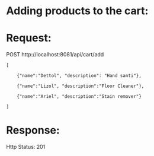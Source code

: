 Adding products to the cart:
============================

Request:
========

POST http://localhost:8081/api/cart/add


    [
    
  	    {"name":"Dettol", "description": "Hand santi"},
    
        {"name":"Lizol", "description":"Floor Cleaner"},
    
        {"name":"Ariel", "description":"Stain remover"}
    
    ]

Response:
=========
Http Status: 201
